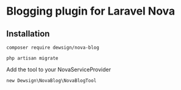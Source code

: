 # Blogging plugin for Laravel Nova

## Installation

`composer require dewsign/nova-blog`

`php artisan migrate`

Add the tool to your NovaServiceProvider

`new Dewsign\NovaBlog\NovaBlogTool`
